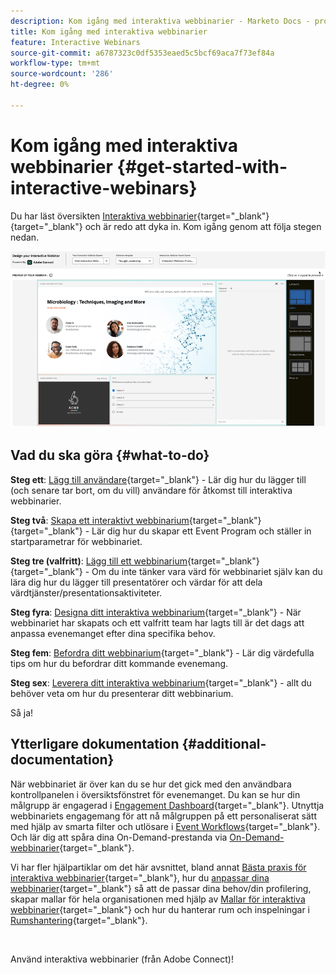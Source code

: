 ```yaml
---
description: Kom igång med interaktiva webbinarier - Marketo Docs - produktdokumentation
title: Kom igång med interaktiva webbinarier
feature: Interactive Webinars
source-git-commit: a6787323c0df5353eaed5c5bcf69aca7f73ef84a
workflow-type: tm+mt
source-wordcount: '286'
ht-degree: 0%

---
```


# Kom igång med interaktiva webbinarier {#get-started-with-interactive-webinars}

Du har läst översikten [Interaktiva webbinarier](/help/marketo/product-docs/demand-generation/events/interactive-webinars/interactive-webinars-overview.md){target="_blank"}{target="_blank"} och är redo att dyka in. Kom igång genom att följa stegen nedan.

![](assets/get-started-with-interactive-webinars-1.png)

## Vad du ska göra {#what-to-do}

**Steg ett**: [Lägg till användare](/help/marketo/product-docs/demand-generation/events/interactive-webinars/user-and-license-management.md#add-a-user){target="_blank"} - Lär dig hur du lägger till (och senare tar bort, om du vill) användare för åtkomst till interaktiva webbinarier.

**Steg två**: [Skapa ett interaktivt webbinarium](/help/marketo/product-docs/demand-generation/events/interactive-webinars/create-an-interactive-webinar.md){target="_blank"}{target="_blank"} - Lär dig hur du skapar ett Event Program och ställer in startparametrar för webbinariet.

**Steg tre (valfritt)**: [Lägg till ett webbinarium](/help/marketo/product-docs/demand-generation/events/interactive-webinars/add-a-webinar-team.md){target="_blank"}{target="_blank"} - Om du inte tänker vara värd för webbinariet själv kan du lära dig hur du lägger till presentatörer och värdar för att dela värdtjänster/presentationsaktiviteter.

**Steg fyra**: [Designa ditt interaktiva webbinarium](/help/marketo/product-docs/demand-generation/events/interactive-webinars/designing-interactive-webinars.md){target="_blank"} - När webbinariet har skapats och ett valfritt team har lagts till är det dags att anpassa evenemanget efter dina specifika behov.

**Steg fem**: [Befordra ditt webbinarium](/help/marketo/product-docs/demand-generation/events/interactive-webinars/promoting-an-interactive-webinar.md){target="_blank"} - Lär dig värdefulla tips om hur du befordrar ditt kommande evenemang.

**Steg sex**: [Leverera ditt interaktiva webbinarium](/help/marketo/product-docs/demand-generation/events/interactive-webinars/deliver-an-interactive-webinar.md){target="_blank"} - allt du behöver veta om hur du presenterar ditt webbinarium.

Så ja!

## Ytterligare dokumentation {#additional-documentation}

När webbinariet är över kan du se hur det gick med den användbara kontrollpanelen i översiktsfönstret för evenemanget. Du kan se hur din målgrupp är engagerad i [Engagement Dashboard](/help/marketo/product-docs/demand-generation/events/interactive-webinars/engagement-dashboard.md){target="_blank"}. Utnyttja webbinariets engagemang för att nå målgruppen på ett personaliserat sätt med hjälp av smarta filter och utlösare i [Event Workflows](/help/marketo/product-docs/demand-generation/events/interactive-webinars/event-workflows.md){target="_blank"}. Och lär dig att spåra dina On-Demand-prestanda via [On-Demand-webbinarier](/help/marketo/product-docs/demand-generation/events/interactive-webinars/on-demand-webinars.md){target="_blank"}.

Vi har fler hjälpartiklar om det här avsnittet, bland annat [Bästa praxis för interaktiva webbinarier](/help/marketo/product-docs/demand-generation/events/interactive-webinars/best-practices-for-interactive-webinars.md){target="_blank"}, hur du [anpassar dina webbinarier](/help/marketo/product-docs/demand-generation/events/interactive-webinars/customization.md){target="_blank"} så att de passar dina behov/din profilering, skapar mallar för hela organisationen med hjälp av [Mallar för interaktiva webbinarier](/help/marketo/product-docs/demand-generation/events/interactive-webinars/templates.md){target="_blank"} och hur du hanterar rum och inspelningar i [Rumshantering](/help/marketo/product-docs/demand-generation/events/interactive-webinars/room-management.md){target="_blank"}.

 

Använd interaktiva webbinarier (från Adobe Connect)!
